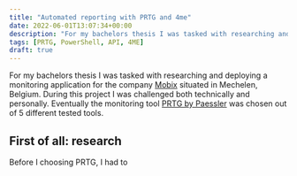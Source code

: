 ```yaml
---
title: "Automated reporting with PRTG and 4me"
date: 2022-06-01T13:07:34+00:00
description: "For my bachelors thesis I was tasked with researching and deploying a monitoring application for the company Mobix situated in Mechelen, Belgium."
tags: [PRTG, PowerShell, API, 4ME]
draft: true
---
```


For my bachelors thesis I was tasked with researching and deploying a monitoring application for the company [Mobix](https://mobix.be/) situated in Mechelen, Belgium. During this project I was challenged both technically and personally. Eventually the monitoring tool [PRTG by Paessler](https://prtg.com/) was chosen out of 5 different tested tools.

## First of all: research

Before I choosing PRTG, I had to 
